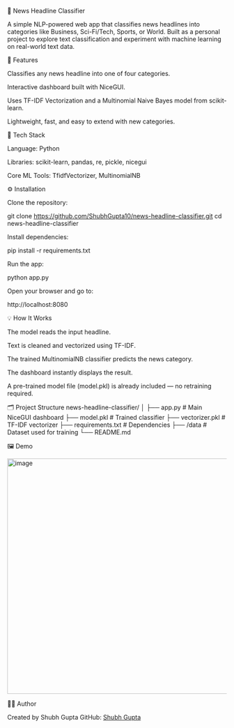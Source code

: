 📰 News Headline Classifier

A simple NLP-powered web app that classifies news headlines into categories like Business, Sci-Fi/Tech, Sports, or World.
Built as a personal project to explore text classification and experiment with machine learning on real-world text data.

🚀 Features

Classifies any news headline into one of four categories.

Interactive dashboard built with NiceGUI.

Uses TF-IDF Vectorization and a Multinomial Naive Bayes model from scikit-learn.

Lightweight, fast, and easy to extend with new categories.

🧠 Tech Stack

Language: Python

Libraries: scikit-learn, pandas, re, pickle, nicegui

Core ML Tools: TfidfVectorizer, MultinomialNB

⚙️ Installation

Clone the repository:

git clone https://github.com/ShubhGupta10/news-headline-classifier.git
cd news-headline-classifier


Install dependencies:

pip install -r requirements.txt


Run the app:

python app.py


Open your browser and go to:

http://localhost:8080

💡 How It Works

The model reads the input headline.

Text is cleaned and vectorized using TF-IDF.

The trained MultinomialNB classifier predicts the news category.

The dashboard instantly displays the result.

A pre-trained model file (model.pkl) is already included — no retraining required.

🗂️ Project Structure
news-headline-classifier/
│
├── app.py                # Main NiceGUI dashboard
├── model.pkl             # Trained classifier
├── vectorizer.pkl        # TF-IDF vectorizer
├── requirements.txt      # Dependencies
├── /data                 # Dataset used for training
└── README.md

🖼️ Demo

<img width="935" height="540" alt="image" src="https://github.com/user-attachments/assets/8b7ece8b-6a0d-4db0-9c51-8741f9183b96" />


👨‍💻 Author

Created by Shubh Gupta
GitHub: [Shubh Gupta](https://github.com/ShubhGupta10)

